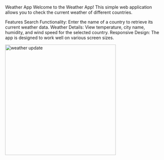 Weather App
Welcome to the Weather App! This simple web application allows you to check the current weather of different countries.

Features
Search Functionality: Enter the name of a country to retrieve its current weather data.
Weather Details: View temperature, city name, humidity, and wind speed for the selected country.
Responsive Design: The app is designed to work well on various screen sizes.

<img width="358" alt="weather update" src="https://github.com/biniman4/weatherupp/assets/129397501/ad29bec0-577e-427c-8ac7-a3d4ea80151e">

